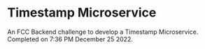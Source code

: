# Timestamp Microservice

An FCC Backend challenge to develop a Timestamp Microservice.
Completed on 7:36 PM December 25 2022.